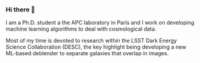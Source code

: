 ### Hi there 👋

I am a Ph.D. student a the APC laboratory in Paris and I work on developing machine learning algorithms to deal with cosmological data.

Most of my time is devoted to research within the LSST Dark Energy Science Collaboration (DESC), the key highlight being developing a new ML-based deblender to separate galaxies that overlap in images. 
